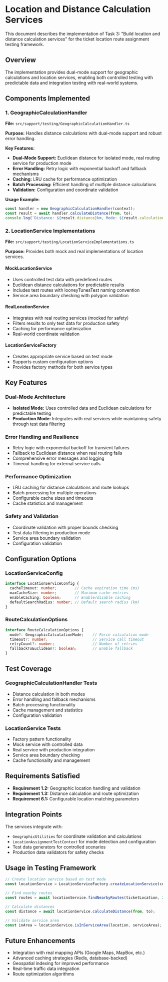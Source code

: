# Location and Distance Calculation Services

This document describes the implementation of Task 3: "Build location and distance calculation services" for the ticket location route assignment testing framework.

## Overview

The implementation provides dual-mode support for geographic calculations and location services, enabling both controlled testing with predictable data and integration testing with real-world systems.

## Components Implemented

### 1. GeographicCalculationHandler

**File:** `src/support/testing/GeographicCalculationHandler.ts`

**Purpose:** Handles distance calculations with dual-mode support and robust error handling.

**Key Features:**
- **Dual-Mode Support:** Euclidean distance for isolated mode, real routing service for production mode
- **Error Handling:** Retry logic with exponential backoff and fallback mechanisms
- **Caching:** LRU cache for performance optimization
- **Batch Processing:** Efficient handling of multiple distance calculations
- **Validation:** Configuration and coordinate validation

**Usage Example:**
```typescript
const handler = new GeographicCalculationHandler(context);
const result = await handler.calculateDistance(from, to);
console.log(`Distance: ${result.distance}km, Mode: ${result.calculationMode}`);
```

### 2. LocationService Implementations

**File:** `src/support/testing/LocationServiceImplementations.ts`

**Purpose:** Provides both mock and real implementations of location services.

#### MockLocationService
- Uses controlled test data with predefined routes
- Euclidean distance calculations for predictable results
- Includes test routes with looneyTunesTest naming convention
- Service area boundary checking with polygon validation

#### RealLocationService
- Integrates with real routing services (mocked for safety)
- Filters results to only test data for production safety
- Caching for performance optimization
- Real-world coordinate validation

#### LocationServiceFactory
- Creates appropriate service based on test mode
- Supports custom configuration options
- Provides factory methods for both service types

## Key Features

### Dual-Mode Architecture
- **Isolated Mode:** Uses controlled data and Euclidean calculations for predictable testing
- **Production Mode:** Integrates with real services while maintaining safety through test data filtering

### Error Handling and Resilience
- Retry logic with exponential backoff for transient failures
- Fallback to Euclidean distance when real routing fails
- Comprehensive error messages and logging
- Timeout handling for external service calls

### Performance Optimization
- LRU caching for distance calculations and route lookups
- Batch processing for multiple operations
- Configurable cache sizes and timeouts
- Cache statistics and management

### Safety and Validation
- Coordinate validation with proper bounds checking
- Test data filtering in production mode
- Service area boundary validation
- Configuration validation

## Configuration Options

### LocationServiceConfig
```typescript
interface LocationServiceConfig {
  cacheTimeout: number;        // Cache expiration time (ms)
  maxCacheSize: number;        // Maximum cache entries
  enableCaching: boolean;      // Enable/disable caching
  defaultSearchRadius: number; // Default search radius (km)
}
```

### RouteCalculationOptions
```typescript
interface RouteCalculationOptions {
  mode?: GeographicCalculationMode;    // Force calculation mode
  timeout?: number;                    // Service call timeout
  retryCount?: number;                 // Number of retries
  fallbackToEuclidean?: boolean;       // Enable fallback
}
```

## Test Coverage

### GeographicCalculationHandler Tests
- Distance calculation in both modes
- Error handling and fallback mechanisms
- Batch processing functionality
- Cache management and statistics
- Configuration validation

### LocationService Tests
- Factory pattern functionality
- Mock service with controlled data
- Real service with production integration
- Service area boundary checking
- Cache functionality and management

## Requirements Satisfied

- **Requirement 1.2:** Geographic location handling and validation
- **Requirement 1.3:** Distance calculation and route optimization
- **Requirement 6.1:** Configurable location matching parameters

## Integration Points

The services integrate with:
- `GeographicUtilities` for coordinate validation and calculations
- `LocationAssignmentTestContext` for mode detection and configuration
- Test data generators for controlled scenarios
- Production data validators for safety checks

## Usage in Testing Framework

```typescript
// Create location service based on test mode
const locationService = LocationServiceFactory.createLocationService(context);

// Find nearby routes
const routes = await locationService.findNearbyRoutes(ticketLocation, 25);

// Calculate distances
const distance = await locationService.calculateDistance(from, to);

// Validate service area
const inArea = locationService.isInServiceArea(location, serviceArea);
```

## Future Enhancements

- Integration with real mapping APIs (Google Maps, MapBox, etc.)
- Advanced caching strategies (Redis, database-backed)
- Geospatial indexing for improved performance
- Real-time traffic data integration
- Route optimization algorithms